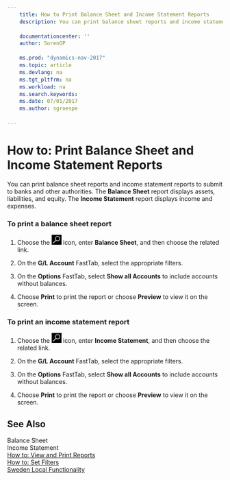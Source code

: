 ```yaml
---
    title: How to Print Balance Sheet and Income Statement Reports 
    description: You can print balance sheet reports and income statement reports to submit to banks and other authorities. The **Balance Sheet** report displays assets, liabilities, and equity. The **Income Statement** report displays income and expenses.
    
    documentationcenter: ''
    author: SorenGP

    ms.prod: "dynamics-nav-2017"
    ms.topic: article
    ms.devlang: na
    ms.tgt_pltfrm: na
    ms.workload: na
    ms.search.keywords:
    ms.date: 07/01/2017
    ms.author: sgroespe

---
```

# How to: Print Balance Sheet and Income Statement Reports
You can print balance sheet reports and income statement reports to submit to banks and other authorities. The **Balance Sheet** report displays assets, liabilities, and equity. The **Income Statement** report displays income and expenses.  
  
### To print a balance sheet report  
  
1.  Choose the ![Search for Page or Report](../../media/ui-search/search_small.png "Search for Page or Report icon") icon, enter **Balance Sheet**, and then choose the related link.  
  
2.  On the **G/L Account** FastTab, select the appropriate filters.  
  
3.  On the **Options** FastTab, select **Show all Accounts** to include accounts without balances.  
  
4.  Choose **Print** to print the report or choose **Preview** to view it on the screen.  
  
### To print an income statement report  
  
1.  Choose the ![Search for Page or Report](../../media/ui-search/search_small.png "Search for Page or Report icon") icon, enter **Income Statement**, and then choose the related link.  
  
2.  On the **G/L Account** FastTab, select the appropriate filters.  
  
3.  On the **Options** FastTab, select **Show all Accounts** to include accounts without balances.  
  
4.  Choose **Print** to print the report or choose **Preview** to view it on the screen.  
  
## See Also  
 Balance Sheet   
 Income Statement   
 [How to: View and Print Reports](../../../archive/WorkingWithDynamics/how-to-view-and-print-reports.md)   
 [How to: Set Filters](../../../archive/WorkingWithDynamics/how-to-set-filters.md)   
 [Sweden Local Functionality](sweden-local-functionality.md)